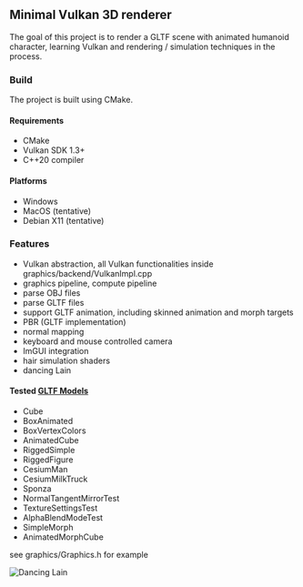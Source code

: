 ## Minimal Vulkan 3D renderer

The goal of this project is to render a GLTF scene with animated humanoid character, learning Vulkan and rendering / simulation techniques in the process.

### Build
The project is built using CMake. 

#### Requirements
- CMake
- Vulkan SDK 1.3+
- C++20 compiler

#### Platforms
- Windows
- MacOS (tentative)
- Debian X11 (tentative)

### Features
- Vulkan abstraction, all Vulkan functionalities inside graphics/backend/VulkanImpl.cpp
- graphics pipeline, compute pipeline
- parse OBJ files
- parse GLTF files 
- support GLTF animation, including skinned animation and morph targets
- PBR (GLTF implementation)
- normal mapping
- keyboard and mouse controlled camera
- ImGUI integration
- hair simulation shaders
- dancing Lain

#### Tested [GLTF Models](https://github.com/KhronosGroup/glTF-Sample-Models/tree/main/2.0)
- Cube
- BoxAnimated
- BoxVertexColors
- AnimatedCube
- RiggedSimple
- RiggedFigure
- CesiumMan
- CesiumMilkTruck
- Sponza
- NormalTangentMirrorTest
- TextureSettingsTest
- AlphaBlendModeTest
- SimpleMorph
- AnimatedMorphCube

see graphics/Graphics.h for example 


![Dancing Lain](https://github.com/firejjb1/minminvk/blob/master/MinminVk/assets/Animation.gif)

